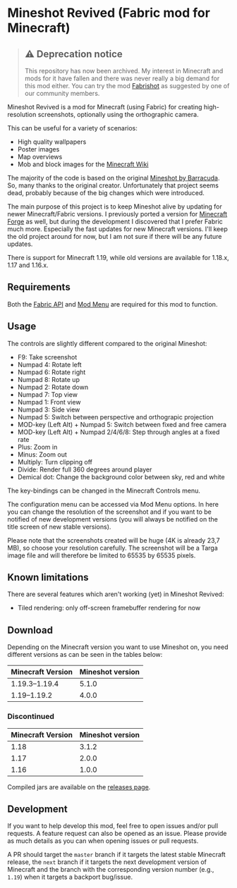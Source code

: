 # Mineshot Revived (Fabric mod for Minecraft)

> ## ⚠️ Deprecation notice
> This repository has now been archived. My interest in Minecraft and mods for it have fallen and there was never really a big demand for this mod either. You can try the mod [Fabrishot](https://www.curseforge.com/minecraft/mc-mods/fabrishot) as suggested by one of our community members.

Mineshot Revived is a mod for Minecraft (using Fabric) for creating high-resolution screenshots, optionally using the orthographic camera.

This can be useful for a variety of scenarios:

* High quality wallpapers
* Poster images
* Map overviews
* Mob and block images for the [Minecraft Wiki](https://minecraft.wiki)

The majority of the code is based on the original [Mineshot by Barracuda](https://github.com/ata4/mineshot). So, many thanks to the original creator. Unfortunately that project seems dead, probably because of the big changes which were introduced.

The main purpose of this project is to keep Mineshot alive by updating for newer Minecraft/Fabric versions. I previously ported a version for [Minecraft Forge](https://github.com/pascallj/mineshot-revived) as well, but during the development I discovered that I prefer Fabric much more. Especially the fast updates for new Minecraft versions. I'll keep the old project around for now, but I am not sure if there will be any future updates.

There is support for Minecraft 1.19, while old versions are available for 1.18.x, 1.17 and 1.16.x.

## Requirements
Both the [Fabric API](https://www.curseforge.com/minecraft/mc-mods/fabric-api) and [Mod Menu](https://www.curseforge.com/minecraft/mc-mods/modmenu) are required for this mod to function.

## Usage

The controls are slightly different compared to the original Mineshot:

* F9: Take screenshot
* Numpad 4: Rotate left
* Numpad 6: Rotate right
* Numpad 8: Rotate up
* Numpad 2: Rotate down
* Numpad 7: Top view
* Numpad 1: Front view
* Numpad 3: Side view
* Numpad 5: Switch between perspective and orthograpic projection
* MOD-key (Left Alt) + Numpad 5: Switch between fixed and free camera
* MOD-key (Left Alt) + Numpad 2/4/6/8: Step through angles at a fixed rate
* Plus: Zoom in
* Minus: Zoom out
* Multiply: Turn clipping off
* Divide: Render full 360 degrees around player
* Demical dot: Change the background color between sky, red and white

The key-bindings can be changed in the Minecraft Controls menu.

The configuration menu can be accessed via Mod Menu options. In here you can change the resolution of the screenshot and if you want to be notified of new development versions (you will always be notified on the title screen of new stable versions).

Please note that the screenshots created will be huge (4K is already 23,7 MB), so choose your resolution carefully. The screenshot will be a Targa image file and will therefore be limited to 65535 by 65535 pixels.

## Known limitations

There are several features which aren't working (yet) in Mineshot Revived:

* Tiled rendering: only off-screen framebuffer rendering for now

## Download

Depending on the Minecraft version you want to use Mineshot on, you need different versions as can be seen in the tables below:

| Minecraft Version | Mineshot version |
| ----------------- | ---------------- |
| 1.19.3&#8211;1.19.4 | 5.1.0 |
| 1.19&#8211;1.19.2 | 4.0.0 |

### Discontinued

| Minecraft Version | Mineshot version |
| ----------------- | ---------------- |
| 1.18 | 3.1.2 |
| 1.17 | 2.0.0 |
| 1.16 | 1.0.0 |

Compiled jars are available on the [releases page](https://github.com/pascallj/mineshot-revived-fabric/releases).

## Development

If you want to help develop this mod, feel free to open issues and/or pull requests. A feature request can also be opened as an issue. Please provide as much details as you can when opening issues or pull requests.

A PR should target the `master` branch if it targets the latest stable Minecraft release, the `next` branch if it targets the next development version of Minecraft and the branch with the corresponding version number (e.g., `1.19`) when it targets a backport bug/issue.
